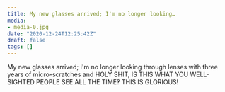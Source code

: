 ```yaml
---
title: My new glasses arrived; I'm no longer looking…
media:
- media-0.jpg
date: "2020-12-24T12:25:42Z"
draft: false
tags: []
---
```

My new glasses arrived; I'm no longer looking through lenses with three years of micro-scratches and HOLY SHIT, IS THIS WHAT YOU WELL-SIGHTED PEOPLE SEE ALL THE TIME‽ THIS IS GLORIOUS\!
